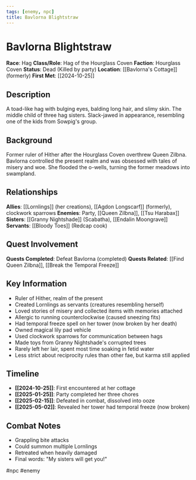 ```yaml
---
tags: [enemy, npc]
title: Bavlorna Blightstraw
---
```


# Bavlorna Blightstraw

**Race**: Hag
**Class/Role**: Hag of the Hourglass Coven
**Faction**: Hourglass Coven
**Status**: Dead (Killed by party)
**Location**: [[Bavlorna's Cottage]] (formerly)
**First Met**: [[2024-10-25]]

## Description

A toad-like hag with bulging eyes, balding long hair, and slimy skin. The middle child of three hag sisters. Slack-jawed in appearance, resembling one of the kids from Sowpig's group.

## Background

Former ruler of Hither after the Hourglass Coven overthrew Queen Zilbna. Bavlorna controlled the present realm and was obsessed with tales of misery and woe. She flooded the o-wells, turning the former meadows into swampland.

## Relationships

**Allies**: [[Lornlings]] (her creations), [[Agdon Longscarf]] (formerly), clockwork sparrows
**Enemies**: Party, [[Queen Zilbna]], [[Tsu Harabax]]
**Sisters**: [[Granny Nightshade]] (Scabatha), [[Endalin Moongrave]]
**Servants**: [[Bloody Toes]] (Redcap cook)

## Quest Involvement

**Quests Completed**: Defeat Bavlorna (completed)
**Quests Related**: [[Find Queen Zilbna]], [[Break the Temporal Freeze]]

## Key Information

- Ruler of Hither, realm of the present
- Created Lornlings as servants (creatures resembling herself)
- Loved stories of misery and collected items with memories attached
- Allergic to running counterclockwise (caused sneezing fits)
- Had temporal freeze spell on her tower (now broken by her death)
- Owned magical lily pad vehicle
- Used clockwork sparrows for communication between hags
- Made toys from Granny Nightshade's corrupted trees
- Rarely left her lair, spent most time soaking in fetid water
- Less strict about reciprocity rules than other fae, but karma still applied

## Timeline

- **[[2024-10-25]]**: First encountered at her cottage
- **[[2025-01-25]]**: Party completed her three chores
- **[[2025-02-15]]**: Defeated in combat, dissolved into ooze
- **[[2025-05-02]]**: Revealed her tower had temporal freeze (now broken)

## Combat Notes

- Grappling bite attacks
- Could summon multiple Lornlings
- Retreated when heavily damaged
- Final words: "My sisters will get you!"

#npc #enemy
